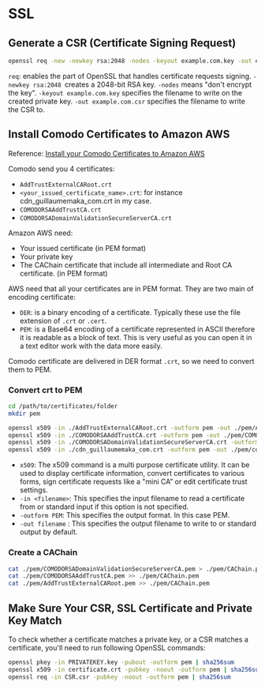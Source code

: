 # SSL

## Generate a CSR (Certificate Signing Request)

```sh
openssl req -new -newkey rsa:2048 -nodes -keyout example.com.key -out example.com.csr
```

`req`: enables the part of OpenSSL that handles certificate requests signing.
`-newkey rsa:2048 `creates a 2048-bit RSA key.
`-nodes` means "don't encrypt the key".
`-keyout example.com.key` specifies the filename to write on the created private key.
`-out example.com.csr` specifies the filename to write the CSR to.


## Install Comodo Certificates to Amazon AWS 

Reference: [Install your Comodo Certificates to Amazon AWS](https://guillaumemaka.com/2015/05/06/install-your-comodo-certificates-to-amazon-aws/)

Comodo send you 4 certificates:

- `AddTrustExternalCARoot.crt`
- `<your_issued_certificate_name>.crt`: for instance cdn_guillaumemaka_com.crt in my case.
- `COMODORSAAddTrustCA.crt`
- `COMODORSADomainValidationSecureServerCA.crt`

Amazon AWS need:

- Your issued certificate (in PEM format)
- Your private key
- The CAChain certificate that include all intermediate and Root CA certificate. (in PEM format)

AWS need that all your certificates are in PEM format. They are two main of encoding certificate:

- `DER`: is a binary encoding of a certificate. Typically these use the file extension of `.crt` or `.cert`.
- `PEM`: is a Base64 encoding of a certificate represented in ASCII therefore it is readable as a block of text. This is very useful as you can open it in a text editor work with the data more easily.

Comodo certificate are delivered in DER format `.crt`, so we need to convert them to PEM.

### Convert crt to PEM

```sh
cd /path/to/certificates/folder
mkdir pem

openssl x509 -in ./AddTrustExternalCARoot.crt -outform pem -out ./pem/AddTrustExternalCARoot.pem
openssl x509 -in ./COMODORSAAddTrustCA.crt -outform pem -out ./pem/COMODORSAAddTrustCA.pem
openssl x509 -in ./COMODORSADomainValidationSecureServerCA.crt -outform pem -out ./pem/COMODORSADomainValidationSecureServerCA.pem
openssl x509 -in ./cdn_guillaumemaka_com.crt -outform pem -out ./pem/cdn_guillaumemaka_com.pem
```

- `x509`: The x509 command is a multi purpose certificate utility. It can be used to display certificate information, convert certificates to various forms, sign certificate requests like a "mini CA” or edit certificate trust settings.
- `-in <filename>`: This specifies the input filename to read a certificate from or standard input if this option is not specified.
- `-outform PEM`: This specifies the output format. In this case PEM.
- `-out filename` : This specifies the output filename to write to or standard output by default.


### Create a CAChain

```sh
cat ./pem/COMODORSADomainValidationSecureServerCA.pem > ./pem/CAChain.pem
cat ./pem/COMODORSAAddTrustCA.pem >> ./pem/CAChain.pem
cat ./pem/AddTrustExternalCARoot.pem >> ./pem/CAChain.pem
```


## Make Sure Your CSR, SSL Certificate and Private Key Match

To check whether a certificate matches a private key, or a CSR matches a certificate, you'll need to run following OpenSSL commands:

```sh
openssl pkey -in PRIVATEKEY.key -pubout -outform pem | sha256sum
openssl x509 -in certificate.crt -pubkey -noout -outform pem | sha256sum
openssl req -in CSR.csr -pubkey -noout -outform pem | sha256sum
```

